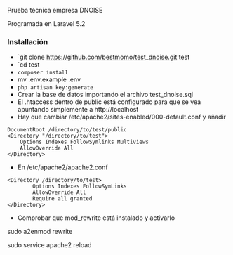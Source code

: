 Prueba técnica empresa DNOISE



Programada en Laravel 5.2


### Installación ###

* `git clone https://github.com/bestmomo/test_dnoise.git test
* `cd test
* `composer install`
* mv .env.example .env
* `php artisan key:generate`
* Crear la base de datos importando el archivo test_dnoise.sql
* El .htaccess dentro de public está configurado para que se vea apuntando simplemente a http://localhost
* Hay que cambiar /etc/apache2/sites-enabled/000-default.conf y añadir

```
DocumentRoot /directory/to/test/public
<Directory "/directory/to/test">
    Options Indexes FollowSymlinks Multiviews
    AllowOverride All
</Directory>
```

* En /etc/apache2/apache2.conf

```
<Directory /directory/to/test>
        Options Indexes FollowSymLinks
        AllowOverride All
        Require all granted
</Directory>
```

* Comprobar que mod_rewrite está instalado y activarlo

sudo a2enmod rewrite

sudo service apache2 reload

